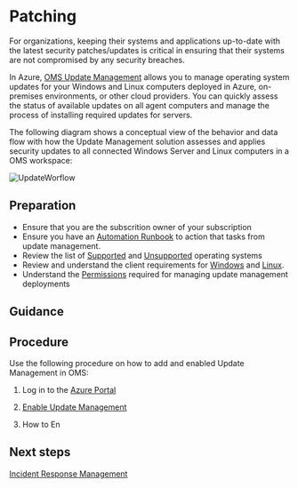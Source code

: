 # Patching

For organizations, keeping their systems and applications up-to-date with the latest security patches/updates is critical in ensuring that their systems are not compromised by any security breaches.

In Azure, [OMS Update Management](https://docs.microsoft.com/en-us/azure/automation/automation-update-management) allows you to manage operating system updates for your Windows and Linux computers deployed in Azure, on-premises environments, or other cloud providers. You can quickly assess the status of available updates on all agent computers and manage the process of installing required updates for servers.

The following diagram shows a conceptual view of the behavior and data flow with how the Update Management solution assesses and applies security updates to all connected Windows Server and Linux computers in a OMS workspace:


![UpdateWorflow](https://github.com/alvarovitta/Azure-Security/blob/master/images/update-mgmt-updateworkflow.png)


## Preparation
  - Ensure that you are the subscrition owner of your subscription
  - Ensure you have an [Automation Runbook](https://docs.microsoft.com/en-us/azure/automation/automation-quickstart-create-account) to action that tasks from update management.
  - Review the list of [Supported](https://docs.microsoft.com/en-us/azure/automation/automation-update-management#supported-client-types) and [Unsupported](https://docs.microsoft.com/en-us/azure/automation/automation-update-management#unsupported-client-types) operating systems
  - Review and understand the client requirements for [Windows](https://docs.microsoft.com/en-us/azure/automation/automation-update-management#windows) and [Linux](https://docs.microsoft.com/en-us/azure/automation/automation-update-management#linux).
  - Understand the [Permissions](https://docs.microsoft.com/en-us/azure/automation/automation-role-based-access-control#update-management) required for managing update management deployments
 
## Guidance


## Procedure
Use the following procedure on how to add and enabled Update Management in OMS:

 1. Log in to the [Azure Portal](https://portal.azure.com/)
 
 2. [Enable Update Management](https://docs.microsoft.com/en-us/azure/automation/automation-tutorial-update-management#enable-update-management)
    
 3. How to En



## Next steps
[Incident Response Management](https://github.com/nmcgregor/Azure-Security/blob/master/4.6-Incident-Response-Management.md)
